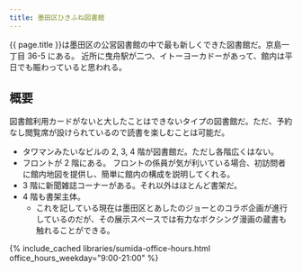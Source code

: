 ```yaml
---
title: 墨田区ひきふね図書館
---
```


{{ page.title }}は墨田区の公営図書館の中で最も新しくできた図書館だ。京島一丁目 36-5 にある。
近所に曳舟駅が二つ、イトーヨーカドーがあって、館内は平日でも賑わっていると思われる。

## 概要

図書館利用カードがないと大したことはできないタイプの図書館だ。ただ、予約なし閲覧席が設けられているので読書を楽しむことは可能だ。

* タワマンみたいなビルの 2, 3, 4 階が図書館だ。ただし各階広くはない。
* フロントが 2 階にある。
  フロントの係員が気が利いている場合、初訪問者に館内地図を提供し、簡単に館内の構成を説明してくれる。
* 3 階に新聞雑誌コーナーがある。それ以外はほとんど書架だ。
* 4 階も書架主体。
  * これを記している現在は墨田区とあしたのジョーとのコラボ企画が進行しているのだが、その展示スペースでは有力なボクシング漫画の蔵書も触れることができる。

{% include_cached libraries/sumida-office-hours.html office_hours_weekday="9:00-21:00" %}
